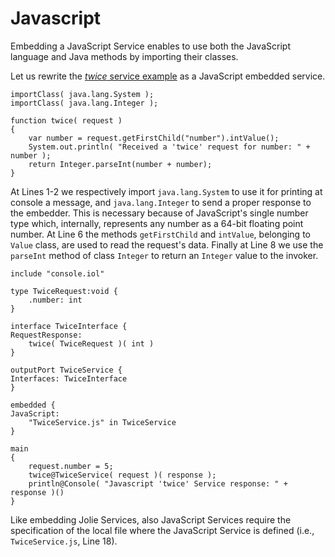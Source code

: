 # Javascript

Embedding a JavaScript Service enables to use both the JavaScript language and Java methods by importing their classes.

Let us rewrite the [_twice_ service example](https://github.com/jolie/docs/tree/f2682237d6cab2ca909d857f22b3e964ae8d11d8/technology-integration/getting-started/set_execution_modality/README.md) as a JavaScript embedded service.

```jolie
importClass( java.lang.System );
importClass( java.lang.Integer );

function twice( request )
{
    var number = request.getFirstChild("number").intValue();
    System.out.println( "Received a 'twice' request for number: " + number );
    return Integer.parseInt(number + number);
}
```

At Lines 1-2 we respectively import `java.lang.System` to use it for printing at console a message, and `java.lang.Integer` to send a proper response to the embedder. This is necessary because of JavaScript's single number type which, internally, represents any number as a 64-bit floating point number. At Line 6 the methods `getFirstChild` and `intValue`, belonging to `Value` class, are used to read the request's data. Finally at Line 8 we use the `parseInt` method of class `Integer` to return an `Integer` value to the invoker.

```jolie
include "console.iol"

type TwiceRequest:void {
    .number: int
}

interface TwiceInterface {
RequestResponse:
    twice( TwiceRequest )( int )
}

outputPort TwiceService {
Interfaces: TwiceInterface
}

embedded {
JavaScript:
    "TwiceService.js" in TwiceService
}

main
{
    request.number = 5;
    twice@TwiceService( request )( response );
    println@Console( "Javascript 'twice' Service response: " + response )()
}
```

Like embedding Jolie Services, also JavaScript Services require the specification of the local file where the JavaScript Service is defined \(i.e., `TwiceService.js`, Line 18\).

